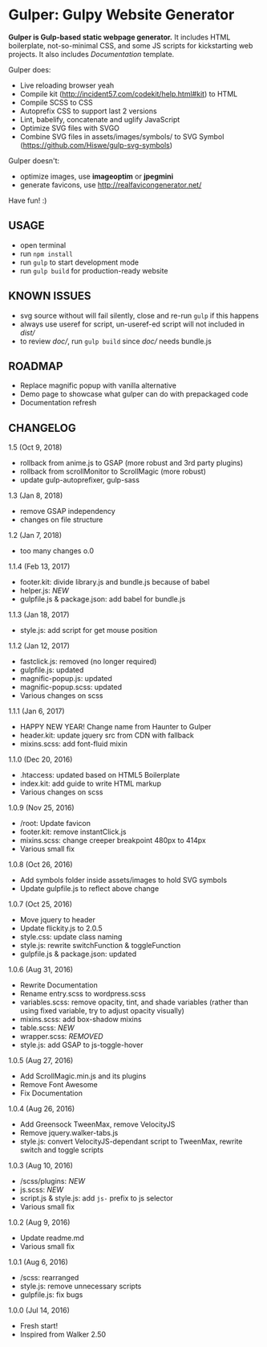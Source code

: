 # Gulper: Gulpy Website Generator

**Gulper is Gulp-based static webpage generator.** It includes HTML boilerplate, not-so-minimal CSS, and some JS scripts for kickstarting web projects. It also includes _Documentation_ template.

Gulper does:
+ Live reloading browser yeah
+ Compile kit (http://incident57.com/codekit/help.html#kit) to HTML
+ Compile SCSS to CSS
+ Autoprefix CSS to support last 2 versions
+ Lint, babelify, concatenate and uglify JavaScript
+ Optimize SVG files with SVGO
+ Combine SVG files in assets/images/symbols/ to SVG Symbol (https://github.com/Hiswe/gulp-svg-symbols)

Gulper doesn't:
+ optimize images, use **imageoptim** or **jpegmini**
+ generate favicons, use http://realfavicongenerator.net/

Have fun! :)

## USAGE

+ open terminal
+ run `npm install`
+ run `gulp` to start development mode
+ run `gulp build` for production-ready website

## KNOWN ISSUES

+ svg source without <xml> will fail silently, close and re-run `gulp` if this happens
+ always use useref for script, un-useref-ed script will not included in _dist/_
+ to review _doc/_, run `gulp build` since _doc/_ needs bundle.js

## ROADMAP
+ Replace magnific popup with vanilla alternative
+ Demo page to showcase what gulper can do with prepackaged code
+ Documentation refresh

## CHANGELOG
1.5 (Oct 9, 2018)
+ rollback from anime.js to GSAP (more robust and 3rd party plugins)
+ rollback from scrollMonitor to ScrollMagic (more robust)
+ update gulp-autoprefixer, gulp-sass

1.3 (Jan 8, 2018)
+ remove GSAP independency
+ changes on file structure

1.2 (Jan 7, 2018)
+ too many changes o.0

1.1.4 (Feb 13, 2017)
+ footer.kit: divide library.js and bundle.js because of babel
+ helper.js: *NEW*
+ gulpfile.js & package.json: add babel for bundle.js

1.1.3 (Jan 18, 2017)
+ style.js: add script for get mouse position

1.1.2 (Jan 12, 2017)
+ fastclick.js: removed (no longer required)
+ gulpfile.js: updated
+ magnific-popup.js: updated
+ magnific-popup.scss: updated
+ Various changes on scss

1.1.1 (Jan 6, 2017)
+ HAPPY NEW YEAR! Change name from Haunter to Gulper
+ header.kit: update jquery src from CDN with fallback
+ mixins.scss: add font-fluid mixin

1.1.0 (Dec 20, 2016)
+ .htaccess: updated based on HTML5 Boilerplate
+ index.kit: add guide to write HTML markup
+ Various changes on scss

1.0.9 (Nov 25, 2016)
+ /root: Update favicon
+ footer.kit: remove instantClick.js
+ mixins.scss: change creeper breakpoint 480px to 414px
+ Various small fix

1.0.8 (Oct 26, 2016)
+ Add symbols folder inside assets/images to hold SVG symbols
+ Update gulpfile.js to reflect above change

1.0.7 (Oct 25, 2016)
+ Move jquery to header
+ Update flickity.js to 2.0.5
+ style.css: update class naming
+ style.js: rewrite switchFunction & toggleFunction
+ gulpfile.js & package.json: updated

1.0.6 (Aug 31, 2016)
+ Rewrite Documentation
+ Rename entry.scss to wordpress.scss
+ variables.scss: remove opacity, tint, and shade variables (rather than using fixed variable, try to adjust opacity visually)
+ mixins.scss: add box-shadow mixins
+ table.scss: *NEW*
+ wrapper.scss: *REMOVED*
+ style.js: add GSAP to js-toggle-hover

1.0.5 (Aug 27, 2016)
+ Add ScrollMagic.min.js and its plugins
+ Remove Font Awesome
+ Fix Documentation

1.0.4 (Aug 26, 2016)
+ Add Greensock TweenMax, remove VelocityJS
+ Remove jquery.walker-tabs.js
+ style.js: convert VelocityJS-dependant script to TweenMax, rewrite switch and toggle scripts

1.0.3 (Aug 10, 2016)
+ /scss/plugins: *NEW*
+ js.scss: *NEW*
+ script.js & style.js: add `js-` prefix to js selector
+ Various small fix

1.0.2 (Aug 9, 2016)
+ Update readme.md
+ Various small fix

1.0.1 (Aug 6, 2016)
+ /scss: rearranged
+ style.js: remove unnecessary scripts
+ gulpfile.js: fix bugs

1.0.0 (Jul 14, 2016)
+ Fresh start!
+ Inspired from Walker 2.50
